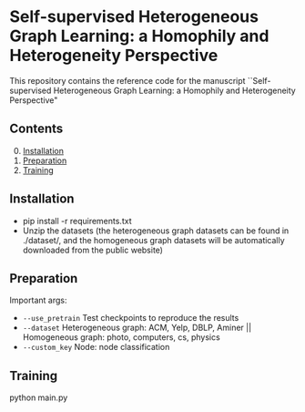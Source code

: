 # Self-supervised Heterogeneous Graph Learning:  a Homophily and Heterogeneity Perspective 

This repository contains the reference code for the manuscript ``Self-supervised Heterogeneous Graph Learning:  a Homophily and Heterogeneity Perspective" 

## Contents

0. [Installation](#installation)
0. [Preparation](#Preparation)
0. [Training](#train)


## Installation
* pip install -r requirements.txt 
* Unzip the datasets (the heterogeneous graph datasets can be found in ./dataset/, and the homogeneous graph datasets will be automatically downloaded from the public website)

## Preparation
Important args:
* `--use_pretrain` Test checkpoints to reproduce the results 
* `--dataset` Heterogeneous graph: ACM, Yelp, DBLP, Aminer || Homogeneous graph: photo, computers, cs, physics
* `--custom_key` Node: node classification

## Training
python main.py


